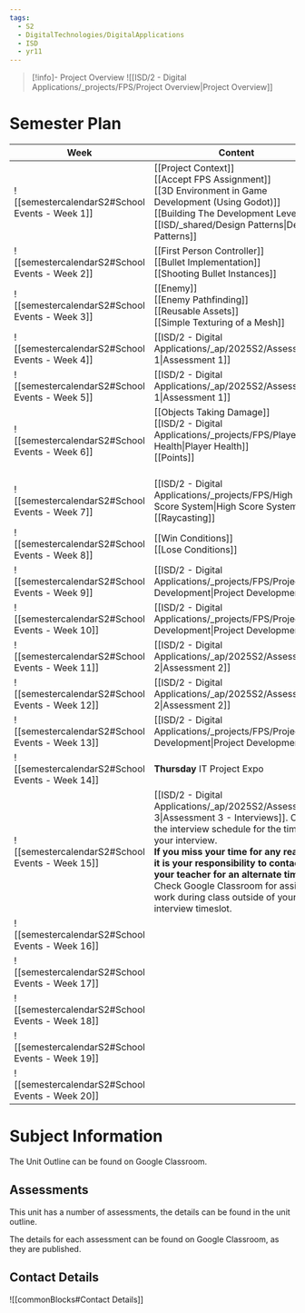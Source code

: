 ```yaml
---
tags:
  - S2
  - DigitalTechnologies/DigitalApplications
  - ISD
  - yr11
---
```

> [!info]- Project Overview
> ![[ISD/2 - Digital Applications/_projects/FPS/Project Overview|Project Overview]]




# Semester Plan

| Week                                            | Content                                                                                                                                                                                                                                                                                                                                                              | Submissions                    |
| ----------------------------------------------- | -------------------------------------------------------------------------------------------------------------------------------------------------------------------------------------------------------------------------------------------------------------------------------------------------------------------------------------------------------------------- | ------------------------------ |
| ![[semestercalendarS2#School Events - Week 1]]  | [[Project Context]]<br>[[Accept FPS Assignment]]<br>[[3D Environment in Game Development (Using Godot)]]<br>[[Building The Development Level]]<br>[[ISD/_shared/Design Patterns\|Design Patterns]]<br>                                                                                                                                                               |                                |
| ![[semestercalendarS2#School Events - Week 2]]  | [[First Person Controller]]<br>[[Bullet Implementation]]<br>[[Shooting Bullet Instances]]<br>                                                                                                                                                                                                                                                                        |                                |
| ![[semestercalendarS2#School Events - Week 3]]  | [[Enemy]]<br>[[Enemy Pathfinding]]<br>[[Reusable Assets]]<br>[[Simple Texturing of a Mesh]]                                                                                                                                                                                                                                                                          |                                |
| ![[semestercalendarS2#School Events - Week 4]]  | [[ISD/2 - Digital Applications/_ap/2025S2/Assessment 1\|Assessment 1]]                                                                                                                                                                                                                                                                                               |                                |
| ![[semestercalendarS2#School Events - Week 5]]  | [[ISD/2 - Digital Applications/_ap/2025S2/Assessment 1\|Assessment 1]]                                                                                                                                                                                                                                                                                               | **Wednesday** Assessment 1 Due |
| ![[semestercalendarS2#School Events - Week 6]]  | [[Objects Taking Damage]]<br>[[ISD/2 - Digital Applications/_projects/FPS/Player Health\|Player Health]]<br>[[Points]]<br><br>                                                                                                                                                                                                                                       |                                |
| ![[semestercalendarS2#School Events - Week 7]]  | [[ISD/2 - Digital Applications/_projects/FPS/High Score System\|High Score System]]<br>[[Raycasting]]                                                                                                                                                                                                                                                                |                                |
| ![[semestercalendarS2#School Events - Week 8]]  | [[Win Conditions]]<br>[[Lose Conditions]]                                                                                                                                                                                                                                                                                                                            |                                |
| ![[semestercalendarS2#School Events - Week 9]]  | [[ISD/2 - Digital Applications/_projects/FPS/Project Development\|Project Development]]                                                                                                                                                                                                                                                                              |                                |
| ![[semestercalendarS2#School Events - Week 10]] | [[ISD/2 - Digital Applications/_projects/FPS/Project Development\|Project Development]]                                                                                                                                                                                                                                                                              |                                |
| ![[semestercalendarS2#School Events - Week 11]] | [[ISD/2 - Digital Applications/_ap/2025S2/Assessment 2\|Assessment 2]]                                                                                                                                                                                                                                                                                               |                                |
| ![[semestercalendarS2#School Events - Week 12]] | [[ISD/2 - Digital Applications/_ap/2025S2/Assessment 2\|Assessment 2]]                                                                                                                                                                                                                                                                                               | **Friday** Assessment 2 Due    |
| ![[semestercalendarS2#School Events - Week 13]] | [[ISD/2 - Digital Applications/_projects/FPS/Project Development\|Project Development]]                                                                                                                                                                                                                                                                              |                                |
| ![[semestercalendarS2#School Events - Week 14]] | **Thursday** IT Project Expo                                                                                                                                                                                                                                                                                                                                         |                                |
| ![[semestercalendarS2#School Events - Week 15]] | [[ISD/2 - Digital Applications/_ap/2025S2/Assessment 3\|Assessment 3 - Interviews]]. Check the interview schedule for the time of your interview.<br>**If you miss your time for any reason, it is your responsibility to contact your teacher for an alternate time.**<br>Check Google Classroom for assigned work during class outside of your interview timeslot. | **All Week** Interviews        |
| ![[semestercalendarS2#School Events - Week 16]] |                                                                                                                                                                                                                                                                                                                                                                      |                                |
| ![[semestercalendarS2#School Events - Week 17]] |                                                                                                                                                                                                                                                                                                                                                                      |                                |
| ![[semestercalendarS2#School Events - Week 18]] |                                                                                                                                                                                                                                                                                                                                                                      |                                |
| ![[semestercalendarS2#School Events - Week 19]] |                                                                                                                                                                                                                                                                                                                                                                      |                                |
| ![[semestercalendarS2#School Events - Week 20]] |                                                                                                                                                                                                                                                                                                                                                                      |                                |

# Subject Information

The Unit Outline can be found on Google Classroom.

## Assessments

This unit has a number of assessments, the details can be found in the unit outline.

The details for each assessment can be found on Google Classroom, as they are published.

## Contact Details

![[commonBlocks#Contact Details]]

